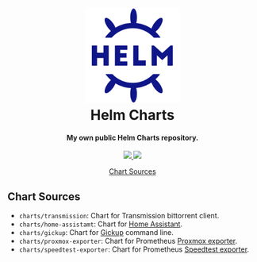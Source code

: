 <h1 align="center">
  <br><img src="project-logo.svg" height="192px">
  <br>
  Helm Charts
  <br>
</h1>

<h4 align="center">My own public Helm Charts repository.</h4>

<p align="center">
  <a href="https://github.com/damoun/helm-charts/actions/workflows/lint-test.yaml">
      <img src="https://github.com/damoun/helm-charts/actions/workflows/lint-test.yaml/badge.svg">
  </a>
  <a href="https://github.com/damoun/helm-charts/actions/workflows/release.yaml">
      <img src="https://github.com/damoun/helm-charts/actions/workflows/release.yaml/badge.svg">
  </a>
</p>

<p align="center">
  <a href="#chart-sources">Chart Sources</a>
</p>

## Chart Sources

* `charts/transmission`: Chart for Transmission bittorrent client.
* `charts/home-assistamt`: Chart for [Home Assistant](https://www.home-assistant.io).
* `charts/gickup`: Chart for [Gickup](https://github.com/cooperspencer/gickup) command line.
* `charts/proxmox-exporter`: Chart for Prometheus [Proxmox exporter](https://github.com/prometheus-pve/prometheus-pve-exporter).
* `charts/speedtest-exporter`: Chart for Prometheus [Speedtest exporter](https://github.com/danopstech/speedtest_exporter).
